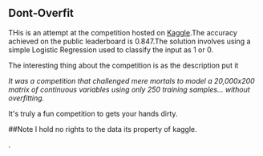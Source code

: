 ## Dont-Overfit
THis is an attempt at the competition hosted on [Kaggle](https://www.kaggle.com/c/dont-overfit-ii).The accuracy achieved on the public leaderboard is 0.847.The solution involves using a simple Logistic Regression used to classify the input as 1 or 0.

The interesting thing about the competition is as the description put it

*It was a competition that challenged mere mortals to model a 20,000x200 matrix of continuous variables using only 250 training samples... without overfitting.*

It's truly a fun competition to gets your hands dirty.

##Note
I hold no rights to the data its property of kaggle.

.
